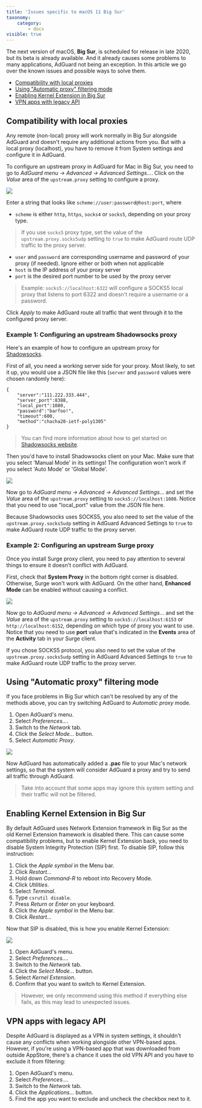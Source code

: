 ```yaml
---
title: 'Issues specific to macOS 11 Big Sur'
taxonomy:
    category:
        - docs
visible: true
---
```


The next version of macOS, **Big Sur**, is scheduled for release in late 2020, but its beta is already available. And it already causes some problems to many applications, AdGuard not being an exception. In this article we go over the known issues and possible ways to solve them.

* [Compatibility with local proxies](#local-proxies)
* [Using "Automatic proxy" filtering mode](#automatic-proxy)
* [Enabling Kernel Extension in Big Sur](#kernel-extension)
* [VPN apps with legacy API](#legacy-api)


<a id="local-proxies"></a>

## Compatibility with local proxies

Any remote (non-local) proxy will work normally in Big Sur alongside AdGuard and doesn't require any additional actions from you. But with a local proxy (localhost), you have to remove it from System settings and configure it in AdGuard.

To configure an upstream proxy in AdGuard for Mac in Big Sur, you need to go to *AdGuard menu -> Advanced -> Advanced Settings...*. Click on the *Value* area of the `upstream.proxy` setting to configure a proxy.

<img src="https://cdn.adguard.com/public/Adguard/kb/BigSur/problems/proxy_en.png" style="max-width: 650px;">

Enter a string that looks like `scheme://user:password@host:port`, where

* `scheme` is either `http`, `https`, `socks4` or `socks5`, depending on your proxy type.

>If you use `socks5` proxy type, set the value of the `upstream.proxy.socks5udp` setting to `true` to make AdGuard route UDP traffic to the proxy server.

* `user` and `password` are corresponding username and password of your proxy (if needed). Ignore either or both when not applicable
* `host` is the IP address of your proxy server 
* `port` is the desired port number to be used by the proxy server

>Example: `socks5://localhost:6322` will configure a SOCKS5 local proxy that listens to port 6322 and doesn't require a username or a password.

Click *Apply* to make AdGuard route all traffic that went through it to the configured proxy server.

### Example 1: Configuring an upstream Shadowsocks proxy

Here's an example of how to configure an upstream proxy for [Shadowsocks](https://shadowsocks.org/en/index.html).

First of all, you need a working server side for your proxy. Most likely, to set it up, you would use a JSON file like this (`server` and `password` values were chosen randomly here):

```
{
    "server":"111.222.333.444",
    "server_port":8388,
    "local_port":1080,
    "password":"barfoo!",
    "timeout":600,
    "method":"chacha20-ietf-poly1305"
}
```

>You can find more information about how to get started on [Shadowsocks website](https://shadowsocks.org/en/config/quick-guide.html).

Then you'd have to install Shadowsocks client on your Mac. Make sure that you select 'Manual Mode' in its settings! The configuration won't work if you select 'Auto Mode' or 'Global Mode'.

<img src="https://cdn.adguard.com/public/Adguard/kb/BigSur/problems/shadowsocks.png" style="max-width: 350px;">

Now go to *AdGuard menu -> Advanced -> Advanced Settings...* and set the *Value* area of the `upstream.proxy` setting to `socks5://localhost:1080`. Notice that you need to use "local_port" value from the JSON file here.

Because Shadowsocks uses SOCKS5, you also need to set the value of the `upstream.proxy.socks5udp` setting in AdGuard Advanced Settings to `true` to make AdGuard route UDP traffic to the proxy server.

### Example 2: Configuring an upstream Surge proxy

Once you install Surge proxy client, you need to pay attention to several things to ensure it doesn't conflict with AdGuard.

First, check that **System Proxy** in the bottom right corner is disabled. Otherwise, Surge won't work with AdGuard. On the other hand, **Enhanced Mode** can be enabled without causing a conflict.

<img src="https://cdn.adguard.com/public/Adguard/kb/BigSur/problems/surge.png" style="max-width: 650px;">

Now go to *AdGuard menu -> Advanced -> Advanced Settings...* and set the *Value* area of the `upstream.proxy` setting to `socks5://localhost:6153` or `http://localhost:6152`, depending on which type of proxy you want to use. Notice that you need to use **port** value that's indicated in the **Events** area of the **Activity** tab in your Surge client. 

If you chose SOCKS5 protocol, you also need to set the value of the `upstream.proxy.socks5udp` setting in AdGuard Advanced Settings to `true` to make AdGuard route UDP traffic to the proxy server.


<a id="automatic-proxy"></a>

## Using "Automatic proxy" filtering mode

If you face problems in Big Sur which can't be resolved by any of the methods above, you can try switching AdGuard to *Automatic proxy* mode.

1) Open AdGuard's menu.
2) Select *Preferences...*. 
3) Switch to the *Network* tab. 
4) Click the *Select Mode...* button.
5) Select *Automatic Proxy*.

<img src="https://cdn.adguard.com/public/Adguard/kb/BigSur/problems/automatic-proxy_en.png" style="max-width: 650px;">

Now AdGuard has automatically added a **.pac** file to your Mac's network settings, so that the system will consider AdGuard a proxy and try to send all traffic through AdGuard.

>Take into account that some apps may ignore this system setting and their traffic will not be filtered.


<a id="kernel-extension"></a>

## Enabling Kernel Extension in Big Sur

By default AdGuard uses Network Extension framework in Big Sur as the old Kernel Extension framework is disabled there. This can cause some compatibility problems, but to enable Kernel Extension back, you need to disable System Integrity Protection (SIP) first. To disable SIP, follow this instruction:

1) Click the *Apple symbol* in the Menu bar.
2) Click *Restart…*
3) Hold down *Command-R* to reboot into Recovery Mode.
4) Click *Utilities*.
5) Select *Terminal*.
6) Type `csrutil disable`.
7) Press *Return* or *Enter* on your keyboard.
8) Click the *Apple symbol* in the Menu bar.
9) Click *Restart…*

Now that SIP is disabled, this is how you enable Kernel Extension:

<img src="https://cdn.adguard.com/public/Adguard/kb/BigSur/problems/kernel_en.png" style="max-width: 650px;">

1) Open AdGuard's menu.
2) Select *Preferences...*. 
3) Switch to the *Network* tab. 
4) Click the *Select Mode...* button.
5) Select *Kernel Extension*.
6) Confirm that you want to switch to Kernel Extension.

>However, we only recommend using this method if everything else fails, as this may lead to unexpected issues.


<a id="legacy-api"></a>

## VPN apps with legacy API

Despite AdGuard is displayed as a VPN in system settings, it shouldn't cause any conflicts when working alongside other VPN-based apps. However, if you're using a VPN-based app that was downloaded from outside AppStore, there's a chance it uses the old VPN API and you have to exclude it from filtering:

1) Open AdGuard's menu.
2) Select *Preferences...*. 
3) Switch to the *Network* tab. 
4) Click the *Applications...* button.
5) Find the app you want to exclude and uncheck the checkbox next to it.

